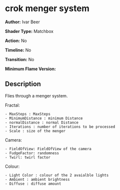 # crok menger system

**Author:** Ivar Beer

**Shader Type:** Matchbox

**Action:** No

**Timeline:** No

**Transition:** No

**Minimum Flame Version:** 


## Description
Flies through a menger system.

Fractal:

    - MaxSteps : MaxSteps
    - MinimumDistance : minimum Distance
    - normalDistance : normal Distance
    - Iterations : number of iterations to be processed
    - Scale : size of the menger

Camera:

    - FieldOfView: FieldOfView of the camera
    - FudgeFactor: randomness
    - Twirl: twirl factor

Colour:

    - Light Color : colour of the 2 avaialble lights
    - Ambient : ambient brightness
    - Diffuse : diffuse amount
